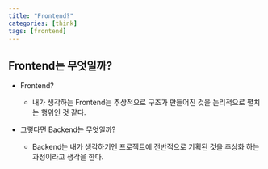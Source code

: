 ```yaml
---
title: "Frontend?"
categories: [think]
tags: [frontend]
---
```


## Frontend는 무엇일까?

- Frontend?

  - 내가 생각하는 Frontend는 추상적으로 구조가 만들어진 것을 논리적으로 펼치는 행위인 것 같다.

- 그렇다면 Backend는 무엇일까?
  - Backend는 내가 생각하기엔 프로젝트에 전반적으로 기획된 것을 추상화 하는 과정이라고 생각을 한다.
